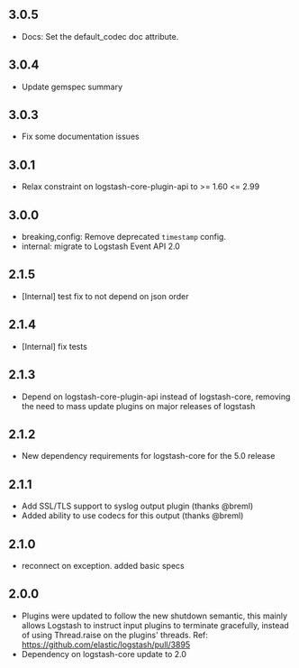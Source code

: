 ## 3.0.5
  - Docs: Set the default_codec doc attribute.

## 3.0.4
  - Update gemspec summary

## 3.0.3
  - Fix some documentation issues

## 3.0.1
  - Relax constraint on logstash-core-plugin-api to >= 1.60 <= 2.99

## 3.0.0
 - breaking,config: Remove deprecated `timestamp` config.
 - internal: migrate to Logstash Event API 2.0

## 2.1.5
 - [Internal] test fix to not depend on json order

## 2.1.4
 - [Internal] fix tests

## 2.1.3
  - Depend on logstash-core-plugin-api instead of logstash-core, removing the need to mass update plugins on major releases of logstash

## 2.1.2
  - New dependency requirements for logstash-core for the 5.0 release

## 2.1.1
 - Add SSL/TLS support to syslog output plugin (thanks @breml)
 - Added ability to use codecs for this output (thanks @breml)

## 2.1.0
 - reconnect on exception. added basic specs

## 2.0.0
 - Plugins were updated to follow the new shutdown semantic, this mainly allows Logstash to instruct input plugins to terminate gracefully,
   instead of using Thread.raise on the plugins' threads. Ref: https://github.com/elastic/logstash/pull/3895
 - Dependency on logstash-core update to 2.0

